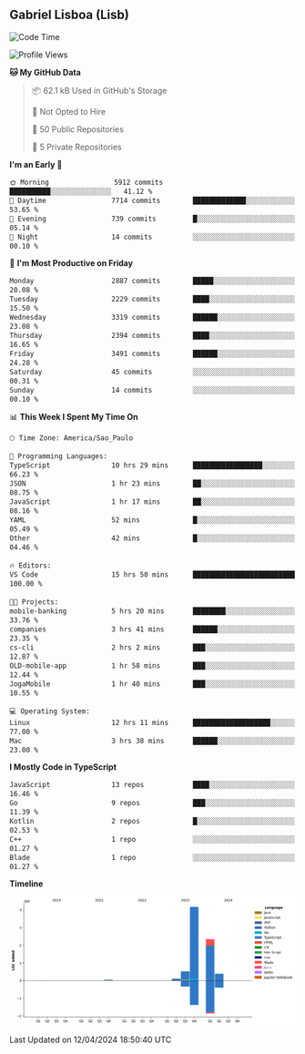## Gabriel Lisboa (Lisb)

<!--START_SECTION:waka-->
![Code Time](http://img.shields.io/badge/Code%20Time-514%20hrs%202%20mins-blue)

![Profile Views](http://img.shields.io/badge/Profile%20Views-0-blue)

**🐱 My GitHub Data** 

> 📦 62.1 kB Used in GitHub's Storage 
 > 
> 🚫 Not Opted to Hire
 > 
> 📜 50 Public Repositories 
 > 
> 🔑 5 Private Repositories 
 > 
**I'm an Early 🐤** 

```text
🌞 Morning                5912 commits        ██████████░░░░░░░░░░░░░░░   41.12 % 
🌆 Daytime                7714 commits        █████████████░░░░░░░░░░░░   53.65 % 
🌃 Evening                739 commits         █░░░░░░░░░░░░░░░░░░░░░░░░   05.14 % 
🌙 Night                  14 commits          ░░░░░░░░░░░░░░░░░░░░░░░░░   00.10 % 
```
📅 **I'm Most Productive on Friday** 

```text
Monday                   2887 commits        █████░░░░░░░░░░░░░░░░░░░░   20.08 % 
Tuesday                  2229 commits        ████░░░░░░░░░░░░░░░░░░░░░   15.50 % 
Wednesday                3319 commits        ██████░░░░░░░░░░░░░░░░░░░   23.08 % 
Thursday                 2394 commits        ████░░░░░░░░░░░░░░░░░░░░░   16.65 % 
Friday                   3491 commits        ██████░░░░░░░░░░░░░░░░░░░   24.28 % 
Saturday                 45 commits          ░░░░░░░░░░░░░░░░░░░░░░░░░   00.31 % 
Sunday                   14 commits          ░░░░░░░░░░░░░░░░░░░░░░░░░   00.10 % 
```


📊 **This Week I Spent My Time On** 

```text
🕑︎ Time Zone: America/Sao_Paulo

💬 Programming Languages: 
TypeScript               10 hrs 29 mins      █████████████████░░░░░░░░   66.23 % 
JSON                     1 hr 23 mins        ██░░░░░░░░░░░░░░░░░░░░░░░   08.75 % 
JavaScript               1 hr 17 mins        ██░░░░░░░░░░░░░░░░░░░░░░░   08.16 % 
YAML                     52 mins             █░░░░░░░░░░░░░░░░░░░░░░░░   05.49 % 
Other                    42 mins             █░░░░░░░░░░░░░░░░░░░░░░░░   04.46 % 

🔥 Editors: 
VS Code                  15 hrs 50 mins      █████████████████████████   100.00 % 

🐱‍💻 Projects: 
mobile-banking           5 hrs 20 mins       ████████░░░░░░░░░░░░░░░░░   33.76 % 
companies                3 hrs 41 mins       ██████░░░░░░░░░░░░░░░░░░░   23.35 % 
cs-cli                   2 hrs 2 mins        ███░░░░░░░░░░░░░░░░░░░░░░   12.87 % 
OLD-mobile-app           1 hr 58 mins        ███░░░░░░░░░░░░░░░░░░░░░░   12.44 % 
JogaMobile               1 hr 40 mins        ███░░░░░░░░░░░░░░░░░░░░░░   10.55 % 

💻 Operating System: 
Linux                    12 hrs 11 mins      ███████████████████░░░░░░   77.00 % 
Mac                      3 hrs 38 mins       ██████░░░░░░░░░░░░░░░░░░░   23.00 % 
```

**I Mostly Code in TypeScript** 

```text
JavaScript               13 repos            ████░░░░░░░░░░░░░░░░░░░░░   16.46 % 
Go                       9 repos             ███░░░░░░░░░░░░░░░░░░░░░░   11.39 % 
Kotlin                   2 repos             █░░░░░░░░░░░░░░░░░░░░░░░░   02.53 % 
C++                      1 repo              ░░░░░░░░░░░░░░░░░░░░░░░░░   01.27 % 
Blade                    1 repo              ░░░░░░░░░░░░░░░░░░░░░░░░░   01.27 % 
```



**Timeline**

![Lines of Code chart](https://raw.githubusercontent.com/tenlisboa/tenlisboa/main/assets/bar_graph.png)


 Last Updated on 12/04/2024 18:50:40 UTC
<!--END_SECTION:waka-->
